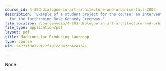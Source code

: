 ```yaml
---
course_id: 4-303-dialogue-in-art-architecture-and-urbanism-fall-2003
description: 'Example of a student project for the course: an intervention proposed
  for the forthcoming Rose Kennedy Greenway.'
file_location: /coursemedia/4-303-dialogue-in-art-architecture-and-urbanism-fall-2003/54221f3e722422f181cd342cbecea621_freddieliz.pdf
file_type: application/pdf
layout: pdf
title: Machines for Producing Landscap
type: course
uid: 54221f3e722422f181cd342cbecea621

---
```

None